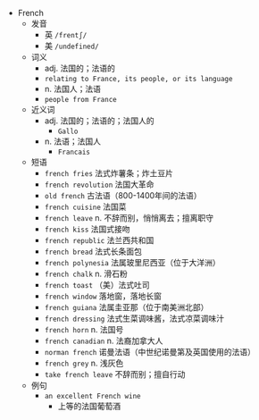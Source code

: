 - French
  - 发音
    - 英 `/frentʃ/`
    - 美 `/undefined/`
  - 词义
    - adj. 法国的；法语的
    - `relating to France, its people, or its language`
    - n. 法国人；法语
    - `people from France`
  - 近义词
    - adj. 法国的；法语的；法国人的
      - `Gallo`
    - n. 法语；法国人
      - `Francais`
  - 短语
    - `french fries` 法式炸薯条；炸土豆片 
    - `french revolution` 法国大革命 
    - `old french` 古法语（800-1400年间的法语） 
    - `french cuisine` 法国菜 
    - `french leave` n. 不辞而别，悄悄离去；擅离职守 
    - `french kiss` 法国式接吻 
    - `french republic` 法兰西共和国 
    - `french bread` 法式长条面包 
    - `french polynesia` 法属玻里尼西亚（位于大洋洲） 
    - `french chalk` n. 滑石粉 
    - `french toast` （美）法式吐司 
    - `french window` 落地窗，落地长窗 
    - `french guiana` 法属圭亚那（位于南美洲北部） 
    - `french dressing` 法式生菜调味酱，法式凉菜调味汁 
    - `french horn` n. 法国号 
    - `french canadian` n. 法裔加拿大人 
    - `norman french` 诺曼法语（中世纪诺曼第及英国使用的法语） 
    - `french grey` n. 浅灰色 
    - `take french leave` 不辞而别；擅自行动 
  - 例句
    - `an excellent French wine`
      - 上等的法国葡萄酒


